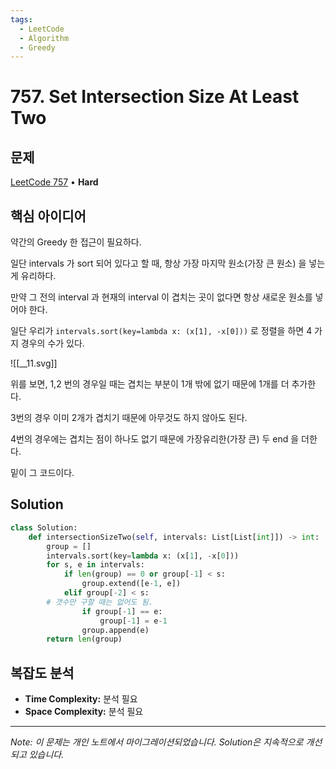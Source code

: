 ```yaml
---
tags:
  - LeetCode
  - Algorithm
  - Greedy
---
```


# 757. Set Intersection Size At Least Two

## 문제

[LeetCode 757](https://leetcode.com/problems/set-intersection-size-at-least-two/) • **Hard**

## 핵심 아이디어

약간의 Greedy 한 접근이 필요하다.

일단 intervals 가 sort 되어 있다고 할 때, 항상 가장 마지막 원소(가장 큰 원소) 을 넣는게 유리하다.

만약 그 전의 interval 과 현재의 interval 이 겹치는 곳이 없다면 항상 새로운 원소를 넣어야 한다.

일단 우리가 `intervals.sort(key=lambda x: (x[1], -x[0]))` 로 정렬을 하면 4 가지 경우의 수가 있다.

![[__11.svg]]

위를 보면, 1,2 번의 경우일 때는 겹치는 부분이 1개 밖에 없기 때문에 1개를 더 추가한다.

3번의 경우 이미 2개가 겹치기 때문에 아무것도 하지 않아도 된다.

4번의 경우에는 겹치는 점이 하나도 없기 때문에 가장유리한(가장 큰) 두 end 을 더한다.

밑이 그 코드이다.

## Solution

```python
class Solution:
    def intersectionSizeTwo(self, intervals: List[List[int]]) -> int:
        group = []
        intervals.sort(key=lambda x: (x[1], -x[0]))
        for s, e in intervals:
            if len(group) == 0 or group[-1] < s:
                group.extend([e-1, e])
            elif group[-2] < s:
        # 갯수만 구할 때는 없어도 됨.
                if group[-1] == e:
                    group[-1] = e-1
                group.append(e)
        return len(group)
```

## 복잡도 분석

- **Time Complexity:** 분석 필요
- **Space Complexity:** 분석 필요

---

*Note: 이 문제는 개인 노트에서 마이그레이션되었습니다. Solution은 지속적으로 개선되고 있습니다.*

